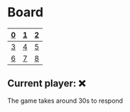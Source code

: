 # Board
|[0](https://github.com/vivax3794/github_games/issues/new?title=Update:0)|[1](https://github.com/vivax3794/github_games/issues/new?title=Update:1)|[2](https://github.com/vivax3794/github_games/issues/new?title=Update:2)|
|---|---|---|
|[3](https://github.com/vivax3794/github_games/issues/new?title=Update:3)|[4](https://github.com/vivax3794/github_games/issues/new?title=Update:4)|[5](https://github.com/vivax3794/github_games/issues/new?title=Update:5)|
|[6](https://github.com/vivax3794/github_games/issues/new?title=Update:6)|[7](https://github.com/vivax3794/github_games/issues/new?title=Update:7)|[8](https://github.com/vivax3794/github_games/issues/new?title=Update:8)|
## Current player: ❌
The game takes around 30s to respond